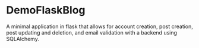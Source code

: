 # DemoFlaskBlog
A minimal application in flask that allows for account creation, post creation, post updating and deletion, and email validation with a backend using SQLAlchemy.

